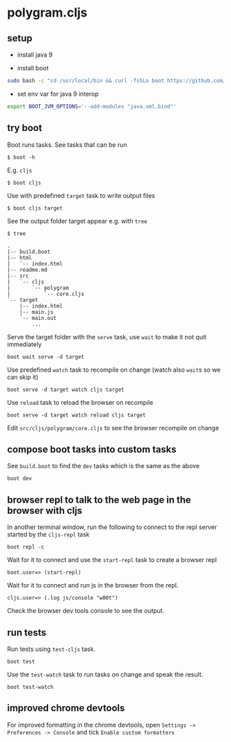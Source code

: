 # polygram.cljs

## setup

- install java 9

- install boot

```bash
sudo bash -c "cd /usr/local/bin && curl -fsSLo boot https://github.com/boot-clj/boot-bin/releases/download/latest/boot.sh && chmod 755 boot"
```

- set env var for java 9 interop

```bash
export BOOT_JVM_OPTIONS='--add-modules "java.xml.bind"'
```

## try boot

Boot runs tasks. See tasks that can be run

```
$ boot -h
```

E.g. `cljs`

```
$ boot cljs
```

Use with predefined `target` task to write output files

```
$ boot cljs target
```

See the output folder target appear e.g. with `tree`

```
$ tree

.
|-- build.boot
|-- html
|   `-- index.html
|-- readme.md
|-- src
|   `-- cljs
|       `-- polygram
|           `-- core.cljs
`-- target
    |-- index.html
    |-- main.js
    `-- main.out
        ...

```

Serve the target folder with the `serve` task, use `wait` to make it not quit immediately

```
boot wait serve -d target
```

Use predefined `watch` task to recompile on change (watch also `wait`s so we can skip it)

```
boot serve -d target watch cljs target
```

Use `reload` task to reload the browser on recompile

```
boot serve -d target watch reload cljs target
```

Edit `src/cljs/polygram/core.cljs` to see the browser recompile on change

## compose boot tasks into custom tasks

See `build.boot` to find the `dev` tasks which is the same as the above

```
boot dev
```

## browser repl to talk to the web page in the browser with cljs

In another terminal window, run the following to connect to the repl server
started by the `cljs-repl` task

```
boot repl -c
```

Wait for it to connect and use the `start-repl` task to create a browser repl

```
boot.user=> (start-repl)
```

Wait for it to connect and run js in the browser from the repl.

```
cljs.user=> (.log js/console "w00t")
```

Check the browser dev tools console to see the output.

## run tests

Run tests using `test-cljs` task.

```
boot test
```

Use the `test-watch` task to run tasks on change and speak the result.

```
boot test-watch
```

## improved chrome devtools

For improved formatting in the chrome devtools, open `Settings -> Preferences -> Console` and tick `Enable custom formatters`
